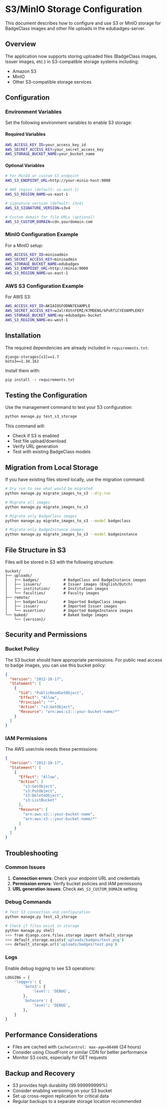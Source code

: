 # S3/MinIO Storage Configuration

This document describes how to configure and use S3 or MinIO storage for BadgeClass images and other file uploads in the edubadges-server.

## Overview

The application now supports storing uploaded files (BadgeClass images, Issuer images, etc.) in S3-compatible storage systems including:

- Amazon S3
- MinIO
- Other S3-compatible storage services

## Configuration

### Environment Variables

Set the following environment variables to enable S3 storage:

#### Required Variables

```bash
AWS_ACCESS_KEY_ID=your_access_key_id
AWS_SECRET_ACCESS_KEY=your_secret_access_key
AWS_STORAGE_BUCKET_NAME=your_bucket_name
```

#### Optional Variables

```bash
# For MinIO or custom S3 endpoint
AWS_S3_ENDPOINT_URL=http://your-minio-host:9000

# AWS region (default: us-east-1)
AWS_S3_REGION_NAME=us-east-1

# Signature version (default: s3v4)
AWS_S3_SIGNATURE_VERSION=s3v4

# Custom domain for file URLs (optional)
AWS_S3_CUSTOM_DOMAIN=cdn.yourdomain.com
```

### MinIO Configuration Example

For a MinIO setup:

```bash
AWS_ACCESS_KEY_ID=minioadmin
AWS_SECRET_ACCESS_KEY=minioadmin
AWS_STORAGE_BUCKET_NAME=edubadges
AWS_S3_ENDPOINT_URL=http://minio:9000
AWS_S3_REGION_NAME=us-east-1
```

### AWS S3 Configuration Example

For AWS S3:

```bash
AWS_ACCESS_KEY_ID=AKIAIOSFODNN7EXAMPLE
AWS_SECRET_ACCESS_KEY=wJalrXUtnFEMI/K7MDENG/bPxRfiCYEXAMPLEKEY
AWS_STORAGE_BUCKET_NAME=my-edubadges-bucket
AWS_S3_REGION_NAME=eu-west-1
```

## Installation

The required dependencies are already included in `requirements.txt`:

```
django-storages[s3]==1.7
boto3==1.34.162
```

Install them with:

```bash
pip install -r requirements.txt
```

## Testing the Configuration

Use the management command to test your S3 configuration:

```bash
python manage.py test_s3_storage
```

This command will:

- Check if S3 is enabled
- Test file upload/download
- Verify URL generation
- Test with existing BadgeClass models

## Migration from Local Storage

If you have existing files stored locally, use the migration command:

```bash
# Dry run to see what would be migrated
python manage.py migrate_images_to_s3 --dry-run

# Migrate all images
python manage.py migrate_images_to_s3

# Migrate only BadgeClass images
python manage.py migrate_images_to_s3 --model badgeclass

# Migrate only BadgeInstance images
python manage.py migrate_images_to_s3 --model badgeinstance
```

## File Structure in S3

Files will be stored in S3 with the following structure:

```
bucket/
├── uploads/
│   ├── badges/           # BadgeClass and BadgeInstance images
│   ├── issuers/          # Issuer images (English/Dutch)
│   ├── institution/      # Institution images
│   └── faculties/        # Faculty images
├── remote/
│   ├── badgeclass/       # Imported BadgeClass images
│   ├── issuer/           # Imported Issuer images
│   └── assertion/        # Imported BadgeInstance images
└── baked/                # Baked badge images
    └── {version}/
```

## Security and Permissions

### Bucket Policy

The S3 bucket should have appropriate permissions. For public read access to badge images, you can use this bucket policy:

```json
{
  "Version": "2012-10-17",
  "Statement": [
    {
      "Sid": "PublicReadGetObject",
      "Effect": "Allow",
      "Principal": "*",
      "Action": "s3:GetObject",
      "Resource": "arn:aws:s3:::your-bucket-name/*"
    }
  ]
}
```

### IAM Permissions

The AWS user/role needs these permissions:

```json
{
  "Version": "2012-10-17",
  "Statement": [
    {
      "Effect": "Allow",
      "Action": [
        "s3:GetObject",
        "s3:PutObject",
        "s3:DeleteObject",
        "s3:ListBucket"
      ],
      "Resource": [
        "arn:aws:s3:::your-bucket-name",
        "arn:aws:s3:::your-bucket-name/*"
      ]
    }
  ]
}
```

## Troubleshooting

### Common Issues

1. **Connection errors**: Check your endpoint URL and credentials
2. **Permission errors**: Verify bucket policies and IAM permissions
3. **URL generation issues**: Check `AWS_S3_CUSTOM_DOMAIN` setting

### Debug Commands

```bash
# Test S3 connection and configuration
python manage.py test_s3_storage

# Check if files exist in storage
python manage.py shell
>>> from django.core.files.storage import default_storage
>>> default_storage.exists('uploads/badges/test.png')
>>> default_storage.url('uploads/badges/test.png')
```

### Logs

Enable debug logging to see S3 operations:

```python
LOGGING = {
    'loggers': {
        'boto3': {
            'level': 'DEBUG',
        },
        'botocore': {
            'level': 'DEBUG',
        },
    }
}
```

## Performance Considerations

- Files are cached with `CacheControl: max-age=86400` (24 hours)
- Consider using CloudFront or similar CDN for better performance
- Monitor S3 costs, especially for GET requests

## Backup and Recovery

- S3 provides high durability (99.999999999%)
- Consider enabling versioning on your S3 bucket
- Set up cross-region replication for critical data
- Regular backups to a separate storage location recommended
